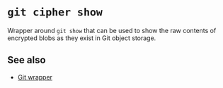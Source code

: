 # `git cipher show`

Wrapper around `git show` that can be used to show the raw contents of encrypted blobs as they exist in Git object storage.

## See also

- [Git wrapper](git-wrapper.md)
